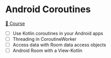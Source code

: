 # Android Coroutines

[📗 Course](https://developer.android.com/courses/pathways/android-coroutines)

- [ ] Use Kotlin coroutines in your Android apps
- [ ] Threading in CoroutineWorker
- [ ] Access data with Room data access objects
- [ ] Android Room with a View-Kotlin
